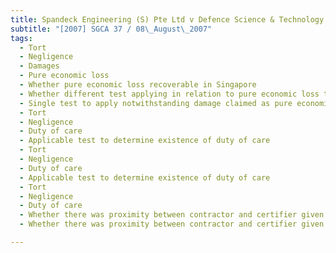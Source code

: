 ```yaml
---
title: Spandeck Engineering (S) Pte Ltd v Defence Science & Technology Agency 
subtitle: "[2007] SGCA 37 / 08\_August\_2007"
tags:
  - Tort
  - Negligence
  - Damages
  - Pure economic loss
  - Whether pure economic loss recoverable in Singapore
  - Whether different test applying in relation to pure economic loss to determine duty of care
  - Single test to apply notwithstanding damage claimed as pure economic loss
  - Tort
  - Negligence
  - Duty of care
  - Applicable test to determine existence of duty of care
  - Tort
  - Negligence
  - Duty of care
  - Applicable test to determine existence of duty of care
  - Tort
  - Negligence
  - Duty of care
  - Whether there was proximity between contractor and certifier given that contractor could submit disputes for arbitration
  - Whether there was proximity between contractor and certifier given no direct contractual relationship between contractor and certifier

---
```


